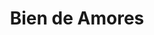 ---
title: "Bien de Amores"
url: /ciudad-autonoma-de-buenos-aires/bien-de-amores-avenida-jose-maria-moreno/
shop: ropa
---